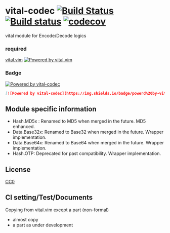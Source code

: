 # vital-codec [![Build Status](https://travis-ci.com/tsuyoshicho/vital-codec.svg?branch=master)](https://travis-ci.com/tsuyoshicho/vital-codec) [![Build status](https://ci.appveyor.com/api/projects/status/vqc0lwvxyxbr5tia/branch/master?svg=true)](https://ci.appveyor.com/project/tsuyoshicho/vital-codec/branch/master) [![codecov](https://codecov.io/gh/tsuyoshicho/vital-codec/branch/master/graph/badge.svg)](https://codecov.io/gh/tsuyoshicho/vital-codec)

vital module for Encode/Decode logics

### required
[vital.vim](https://github.com/vim-jp/vital.vim) [![Powered by vital.vim](https://img.shields.io/badge/powered%20by-vital.vim-80273f.svg)](https://github.com/vim-jp/vital.vim)

### Badge

[![Powered by vital-codec](https://img.shields.io/badge/powerd%20by-vital--codec-80273f.svg)](https://github.com/tsuyoshicho/vital-codec)

```markdown
[![Powered by vital-codec](https://img.shields.io/badge/powerd%20by-vital--codec-80273f.svg)](https://github.com/tsuyoshicho/vital-codec)
```

## Module specific information

* Hash.MD5x : Renamed to MD5 when merged in the future. MD5 enhanced.
* Data.Base32x: Renamed to Base32 when merged in the future. Wrapper implementation.
* Data.Base64x: Renamed to Base64 when merged in the future. Wrapper implementation.
* Hash.OTP: Deprecated for past compatibility. Wrapper implementation.

## License
[CC0](http://creativecommons.org/publicdomain/zero/1.0/)

## CI setting/Test/Documents
Copying from vital.vim except a part (non-formal)
- almost copy
- a part as under development
